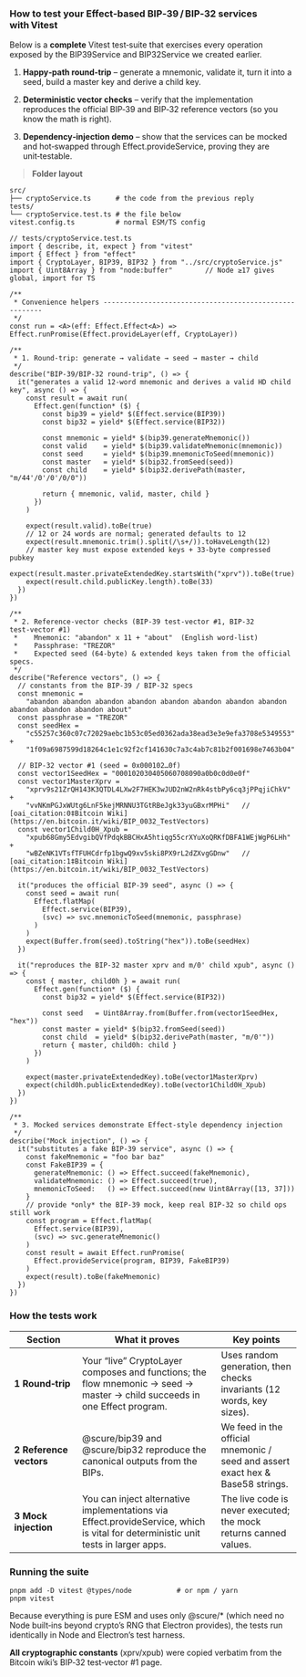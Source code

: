 
### **How to test your Effect‑based BIP‑39 / BIP‑32 services with Vitest**



Below is a **complete** Vitest test‑suite that exercises every operation exposed by the BIP39Service and BIP32Service we created earlier.

1. **Happy‑path round‑trip** – generate a mnemonic, validate it, turn it into a seed, build a master key and derive a child key.

2. **Deterministic vector checks** – verify that the implementation reproduces the official BIP‑39 and BIP‑32 reference vectors (so you know the math is right).

3. **Dependency‑injection demo** – show that the services can be mocked and hot‑swapped through Effect.provideService, proving they are unit‑testable.




> **Folder layout**

```
src/
├── cryptoService.ts      # the code from the previous reply
tests/
└── cryptoService.test.ts # the file below
vitest.config.ts          # normal ESM/TS config
```

```
// tests/cryptoService.test.ts
import { describe, it, expect } from "vitest"
import { Effect } from "effect"
import { CryptoLayer, BIP39, BIP32 } from "../src/cryptoService.js"
import { Uint8Array } from "node:buffer"        // Node ≥17 gives global, import for TS

/**
 * Convenience helpers -------------------------------------------------------
 */
const run = <A>(eff: Effect.Effect<A>) => Effect.runPromise(Effect.provideLayer(eff, CryptoLayer))

/**
 * 1. Round‑trip: generate → validate → seed → master → child
 */
describe("BIP‑39/BIP‑32 round‑trip", () => {
  it("generates a valid 12‑word mnemonic and derives a valid HD child key", async () => {
    const result = await run(
      Effect.gen(function* ($) {
        const bip39 = yield* $(Effect.service(BIP39))
        const bip32 = yield* $(Effect.service(BIP32))

        const mnemonic = yield* $(bip39.generateMnemonic())
        const valid    = yield* $(bip39.validateMnemonic(mnemonic))
        const seed     = yield* $(bip39.mnemonicToSeed(mnemonic))
        const master   = yield* $(bip32.fromSeed(seed))
        const child    = yield* $(bip32.derivePath(master, "m/44'/0'/0'/0/0"))

        return { mnemonic, valid, master, child }
      })
    )

    expect(result.valid).toBe(true)
    // 12 or 24 words are normal; generated defaults to 12
    expect(result.mnemonic.trim().split(/\s+/)).toHaveLength(12)
    // master key must expose extended keys + 33‑byte compressed pubkey
    expect(result.master.privateExtendedKey.startsWith("xprv")).toBe(true)
    expect(result.child.publicKey.length).toBe(33)
  })
})

/**
 * 2. Reference‑vector checks (BIP‑39 test‑vector #1, BIP‑32 test‑vector #1)
 *    Mnemonic: "abandon" x 11 + "about"  (English word‑list)
 *    Passphrase: "TREZOR"
 *    Expected seed (64‑byte) & extended keys taken from the official specs.
 */
describe("Reference vectors", () => {
  // constants from the BIP‑39 / BIP‑32 specs
  const mnemonic =
    "abandon abandon abandon abandon abandon abandon abandon abandon abandon abandon abandon about"
  const passphrase = "TREZOR"
  const seedHex =
    "c55257c360c07c72029aebc1b53c05ed0362ada38ead3e3e9efa3708e5349553" +
    "1f09a6987599d18264c1e1c92f2cf141630c7a3c4ab7c81b2f001698e7463b04"

  // BIP‑32 vector #1 (seed = 0x000102…0f)
  const vector1SeedHex = "000102030405060708090a0b0c0d0e0f"
  const vector1MasterXprv =
    "xprv9s21ZrQH143K3QTDL4LXw2F7HEK3wJUD2nW2nRk4stbPy6cq3jPPqjiChkV" +
    "vvNKmPGJxWUtg6LnF5kejMRNNU3TGtRBeJgk33yuGBxrMPHi"   //  [oai_citation:0‡Bitcoin Wiki](https://en.bitcoin.it/wiki/BIP_0032_TestVectors)
  const vector1Child0H_Xpub =
    "xpub68Gmy5EdvgibQVfPdqkBBCHxA5htiqg55crXYuXoQRKfDBFA1WEjWgP6LHh" +
    "wBZeNK1VTsfTFUHCdrfp1bgwQ9xv5ski8PX9rL2dZXvgGDnw"   //  [oai_citation:1‡Bitcoin Wiki](https://en.bitcoin.it/wiki/BIP_0032_TestVectors)

  it("produces the official BIP‑39 seed", async () => {
    const seed = await run(
      Effect.flatMap(
        Effect.service(BIP39),
        (svc) => svc.mnemonicToSeed(mnemonic, passphrase)
      )
    )
    expect(Buffer.from(seed).toString("hex")).toBe(seedHex)
  })

  it("reproduces the BIP‑32 master xprv and m/0' child xpub", async () => {
    const { master, child0h } = await run(
      Effect.gen(function* ($) {
        const bip32 = yield* $(Effect.service(BIP32))

        const seed   = Uint8Array.from(Buffer.from(vector1SeedHex, "hex"))
        const master = yield* $(bip32.fromSeed(seed))
        const child  = yield* $(bip32.derivePath(master, "m/0'"))
        return { master, child0h: child }
      })
    )

    expect(master.privateExtendedKey).toBe(vector1MasterXprv)
    expect(child0h.publicExtendedKey).toBe(vector1Child0H_Xpub)
  })
})

/**
 * 3. Mocked services demonstrate Effect‑style dependency injection
 */
describe("Mock injection", () => {
  it("substitutes a fake BIP‑39 service", async () => {
    const fakeMnemonic = "foo bar baz"
    const FakeBIP39 = {
      generateMnemonic: () => Effect.succeed(fakeMnemonic),
      validateMnemonic: () => Effect.succeed(true),
      mnemonicToSeed:   () => Effect.succeed(new Uint8Array([13, 37]))
    }
    // provide *only* the BIP‑39 mock, keep real BIP‑32 so child ops still work
    const program = Effect.flatMap(
      Effect.service(BIP39),
      (svc) => svc.generateMnemonic()
    )
    const result = await Effect.runPromise(
      Effect.provideService(program, BIP39, FakeBIP39)
    )
    expect(result).toBe(fakeMnemonic)
  })
})
```

### **How the tests work**

|**Section**|**What it proves**|**Key points**|
|---|---|---|
|**1 Round‑trip**|Your “live” CryptoLayer composes and functions; the flow mnemonic → seed → master → child succeeds in one Effect program.|Uses random generation, then checks invariants (12 words, key sizes).|
|**2 Reference vectors**|@scure/bip39 and @scure/bip32 reproduce the canonical outputs from the BIPs.|We feed in the official mnemonic / seed and assert exact hex & Base58 strings.|
|**3 Mock injection**|You can inject alternative implementations via Effect.provideService, which is vital for deterministic unit tests in larger apps.|The live code is never executed; the mock returns canned values.|

### **Running the suite**

```
pnpm add -D vitest @types/node           # or npm / yarn
pnpm vitest
```

Because everything is pure ESM and uses only @scure/* (which need no Node built‑ins beyond crypto’s RNG that Electron provides), the tests run identically in Node and Electron’s test harness.



**All cryptographic constants** (xprv/xpub) were copied verbatim from the Bitcoin wiki’s BIP‑32 test‑vector #1 page.
